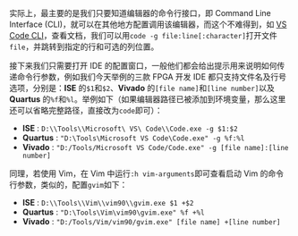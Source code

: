 
实际上，最主要的是我们只要知道编辑器的命令行接口，即 Command Line Interface (CLI)，就可以在其他地方配置调用该编辑器，而这个不难得到，如 [VS Code CLI](https://code.visualstudio.com/docs/editor/command-line)，查看文档，我们可以用`code -g file:line[:character]`打开文件`file`，并跳转到指定的行和可选的列位置。

接下来我们只需要打开 IDE 的配置窗口，一般他们都会给出提示用来说明如何传递命令行参数，例如我们今天举例的三款 FPGA 开发 IDE 都只支持文件名及行号选项，分别是：**ISE** 的`$1`和`$2`、**Vivado** 的`[file name]`和`[line number]`以及 **Quartus** 的`%f`和`%l`。举例如下（如果编辑器路径已被添加到环境变量，那么这里还可以省略完整路径，直接改为`code`即可）：

- **ISE** : `D:\\Tools\\Microsoft\ VS\ Code\\Code.exe -g $1:$2`
- **Quartus** : `"D:\Tools\Microsoft VS Code\Code.exe" -g %f:%l`
- **Vivado** : `"D:/Tools/Microsoft VS Code/Code.exe" -g [file name]:[line number]`

同理，若使用 Vim，在 Vim 中运行`:h vim-arguments`即可查看启动 Vim 的命令行参数，类似的，配置`gvim`如下：

- **ISE** : `D:\\Tools\\Vim\\vim90\\gvim.exe $1 +$2`
- **Quartus** : `"D:\Tools\Vim\vim90\gvim.exe" %f +%l`
- **Vivado** : `"D:/Tools/Vim/vim90/gvim.exe" [file name] +[line number]`

<!-- null -->
